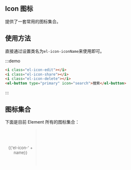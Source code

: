 <script>
  var iconList = require('examples/icon.json');

  export default {
    data() {
      return {
        icons: iconList
      };
    }
  }
</script>
<style>
  .source>i {
    margin: 0 10px;
    font-size: 1.5em;
    vertical-align: middle;
  }

  .icon-list {
    overflow: hidden;
    list-style: none;
    padding: 0;
  }
  .icon-list li {
    float: left;
    width: 20%;
    text-align: center;
    height: 120px;
    line-height: 120px;
    color: #666;
    font-size: 13px;
    transition: color .15s linear;

    border-right: 1px solid #eee;
    border-bottom: 1px solid #eee;
    margin-right: -1px;
    margin-bottom: -1px;

    @utils-vertical-center;

    & span {
      display: inline-block;
      line-height: normal;
      vertical-align: middle;
    }
    & i {
      display: block;
      font-size: 30px;
      margin-bottom: 15px;
    }
    &:hover {
      color: rgb(92, 182, 255);
      cursor: pointer;
    }
  }
</style>
## Icon 图标

提供了一套常用的图标集合。

## 使用方法

直接通过设置类名为`el-icon-iconName`来使用即可。

:::demo
```html
<i class="el-icon-edit"></i>
<i class="el-icon-share"></i>
<i class="el-icon-delete"></i>
<el-button type="primary" icon="search">搜索</el-button>

```
:::

## 图标集合

下面是目前 Element 所有的图标集合：

<ul class="icon-list">
  <li v-for="name in icons">
    <span>
      <i :class="'el-icon-' + name"></i>
      {{'el-icon-' + name}}
    </span>
  </li>
</ul>
